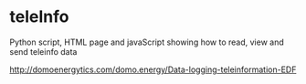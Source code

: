 teleInfo
========
Python script, HTML page and javaScript showing how to read, view and send teleinfo data

http://domoenergytics.com/domo.energy/Data-logging-teleinformation-EDF

